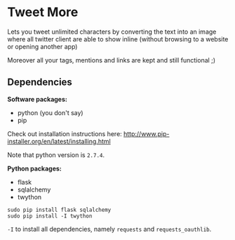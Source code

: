 Tweet More
==========

Lets you tweet unlimited characters by converting the text into an image where all twitter client are able to show inline (without browsing to a website or opening another app)

Moreover all your tags, mentions and links are kept and still functional ;)

Dependencies
------------

**Software packages:**

* python (you don't say)
* pip

Check out installation instructions here: http://www.pip-installer.org/en/latest/installing.html

Note that python version is `2.7.4`.

**Python packages:**

* flask
* sqlalchemy
* twython

```
sudo pip install flask sqlalchemy
sudo pip install -I twython
```

`-I` to install all dependencies, namely `requests` and `requests_oauthlib`.